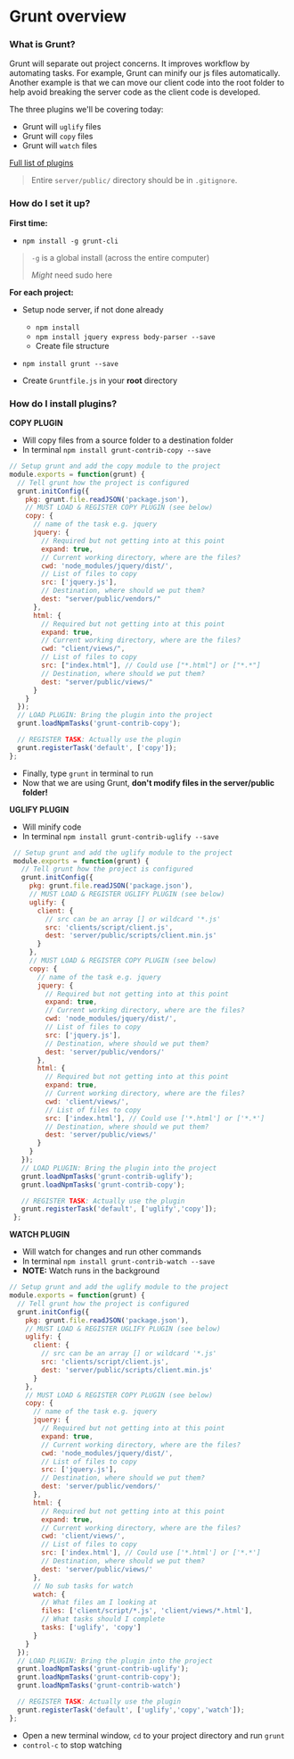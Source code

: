 # Grunt overview
### What is Grunt?
Grunt will separate out project concerns. It improves workflow by automating tasks. For example, Grunt can minify our js files automatically. Another example is that we can move our client code into the root folder to help avoid breaking the server code as the client code is developed.  

The three plugins we'll be covering today:

- Grunt will `uglify` files
- Grunt will `copy` files
- Grunt will `watch` files

[Full list of plugins](https://gruntjs.com/plugins)

> Entire `server/public/` directory should be in `.gitignore`.

### How do I set it up?
**First time:**
- `npm install -g grunt-cli`

 > `-g` is a global install (across the entire computer)
 >
 > _Might_ need sudo here

**For each project:**
- Setup node server, if not done already
  - `npm install`
  - `npm install jquery express body-parser --save`
  - Create file structure

- `npm install grunt --save`
- Create `Gruntfile.js` in your **root** directory

### How do I install plugins?

**COPY PLUGIN**

- Will copy files from a source folder to a destination folder
- In terminal `npm install grunt-contrib-copy --save`

 ```JavaScript
 // Setup grunt and add the copy module to the project
 module.exports = function(grunt) {
   // Tell grunt how the project is configured
   grunt.initConfig({
     pkg: grunt.file.readJSON('package.json'),
     // MUST LOAD & REGISTER COPY PLUGIN (see below)
     copy: {
       // name of the task e.g. jquery
       jquery: {
         // Required but not getting into at this point
         expand: true,
         // Current working directory, where are the files?
         cwd: 'node_modules/jquery/dist/',
         // List of files to copy
         src: ['jquery.js'],
         // Destination, where should we put them?
         dest: "server/public/vendors/"
       },
       html: {
         // Required but not getting into at this point
         expand: true,
         // Current working directory, where are the files?
         cwd: "client/views/",
         // List of files to copy
         src: ["index.html"], // Could use ["*.html"] or ["*.*"]
         // Destination, where should we put them?
         dest: "server/public/views/"         
       }
     }
   });
   // LOAD PLUGIN: Bring the plugin into the project
   grunt.loadNpmTasks('grunt-contrib-copy');

   // REGISTER TASK: Actually use the plugin
   grunt.registerTask('default', ['copy']);
 };
 ```

- Finally, type `grunt` in terminal to run
- Now that we are using Grunt, **don't modify files in the server/public folder!**

**UGLIFY PLUGIN**

- Will minify code
- In terminal `npm install grunt-contrib-uglify --save`

```JavaScript
 // Setup grunt and add the uglify module to the project
 module.exports = function(grunt) {
   // Tell grunt how the project is configured
   grunt.initConfig({
     pkg: grunt.file.readJSON('package.json'),
     // MUST LOAD & REGISTER UGLIFY PLUGIN (see below)
     uglify: {
       client: {
         // src can be an array [] or wildcard '*.js'
         src: 'clients/script/client.js',
         dest: 'server/public/scripts/client.min.js'
       }
     },
     // MUST LOAD & REGISTER COPY PLUGIN (see below)
     copy: {
       // name of the task e.g. jquery
       jquery: {
         // Required but not getting into at this point
         expand: true,
         // Current working directory, where are the files?
         cwd: 'node_modules/jquery/dist/',
         // List of files to copy
         src: ['jquery.js'],
         // Destination, where should we put them?
         dest: 'server/public/vendors/'
       },
       html: {
         // Required but not getting into at this point
         expand: true,
         // Current working directory, where are the files?
         cwd: 'client/views/',
         // List of files to copy
         src: ['index.html'], // Could use ['*.html'] or ['*.*']
         // Destination, where should we put them?
         dest: 'server/public/views/'         
       }
     }
   });
   // LOAD PLUGIN: Bring the plugin into the project
   grunt.loadNpmTasks('grunt-contrib-uglify');
   grunt.loadNpmTasks('grunt-contrib-copy');

   // REGISTER TASK: Actually use the plugin
   grunt.registerTask('default', ['uglify','copy']);
 };
 ```

**WATCH PLUGIN**

- Will watch for changes and run other commands
- In terminal `npm install grunt-contrib-watch --save`
- **NOTE:** Watch runs in the background

```JavaScript
// Setup grunt and add the uglify module to the project
module.exports = function(grunt) {
  // Tell grunt how the project is configured
  grunt.initConfig({
    pkg: grunt.file.readJSON('package.json'),
    // MUST LOAD & REGISTER UGLIFY PLUGIN (see below)
    uglify: {
      client: {
        // src can be an array [] or wildcard '*.js'
        src: 'clients/script/client.js',
        dest: 'server/public/scripts/client.min.js'
      }
    },
    // MUST LOAD & REGISTER COPY PLUGIN (see below)
    copy: {
      // name of the task e.g. jquery
      jquery: {
        // Required but not getting into at this point
        expand: true,
        // Current working directory, where are the files?
        cwd: 'node_modules/jquery/dist/',
        // List of files to copy
        src: ['jquery.js'],
        // Destination, where should we put them?
        dest: 'server/public/vendors/'
      },
      html: {
        // Required but not getting into at this point
        expand: true,
        // Current working directory, where are the files?
        cwd: 'client/views/',
        // List of files to copy
        src: ['index.html'], // Could use ['*.html'] or ['*.*']
        // Destination, where should we put them?
        dest: 'server/public/views/'         
      },
      // No sub tasks for watch
      watch: {
        // What files am I looking at
        files: ['client/script/*.js', 'client/views/*.html'],
        // What tasks should I complete
        tasks: ['uglify', 'copy']
      }
    }
  });
  // LOAD PLUGIN: Bring the plugin into the project
  grunt.loadNpmTasks('grunt-contrib-uglify');
  grunt.loadNpmTasks('grunt-contrib-copy');
  grunt.loadNpmTasks('grunt-contrib-watch')

  // REGISTER TASK: Actually use the plugin
  grunt.registerTask('default', ['uglify','copy','watch']);
};
```

- Open a new terminal window, `cd` to your project directory and run `grunt`
- `control-c` to stop watching
